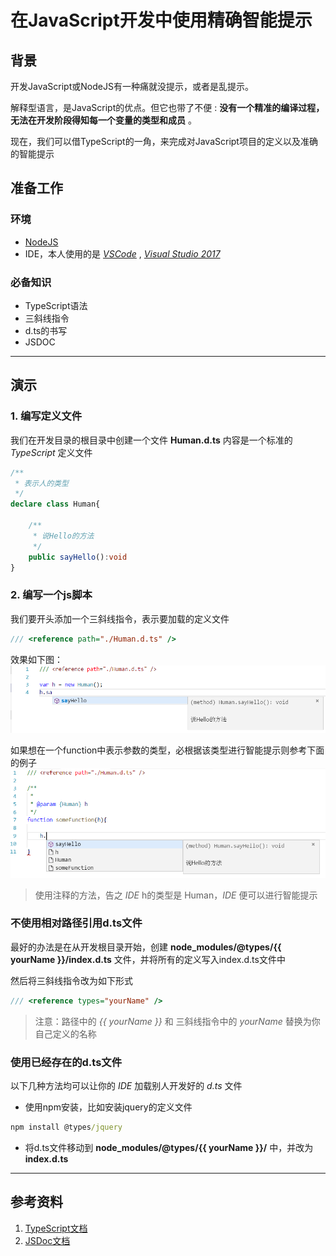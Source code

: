 # 在JavaScript开发中使用精确智能提示

## 背景

开发JavaScript或NodeJS有一种痛就没提示，或者是乱提示。

解释型语言，是JavaScript的优点。但它也带了不便 : **没有一个精准的编译过程，无法在开发阶段得知每一个变量的类型和成员** 。

现在，我们可以借TypeScript的一角，来完成对JavaScript项目的定义以及准确的智能提示

## 准备工作

### 环境

* [NodeJS](http://nodejs.cn/)
* IDE，本人使用的是 *[VSCode](https://code.visualstudio.com/)* , *[Visual Studio 2017](https://www.visualstudio.com/downloads/?rr=https%3A%2F%2Fwww.baidu.com%2Flink%3Furl%3DopLbcZL9X9-z6HPCTvzADkN848VYTDiIHSNV6r6Y1QnoGyoVs0ByCxolC1TAIk_yJ2zJ4pyxldjjSiT4kuZf2a%26wd%3D%26eqid%3Db98c8eb000015d19000000055aa24809)*

### 必备知识

* TypeScript语法
* 三斜线指令
* d.ts的书写
* JSDOC

---

## 演示

### 1. 编写定义文件

我们在开发目录的根目录中创建一个文件 **Human.d.ts** 内容是一个标准的 *TypeScript* 定义文件
```typescript
/**
 * 表示人的类型
 */
declare class Human{

    /**
     * 说Hello的方法
     */
    public sayHello():void
}
```

### 2. 编写一个js脚本

我们要开头添加一个三斜线指令，表示要加载的定义文件
```javascript
/// <reference path="./Human.d.ts" />
```

效果如下图：
![](/imgs/UserIntelliSenseInJavaScript_001.png)


如果想在一个function中表示参数的类型，必根据该类型进行智能提示则参考下面的例子
![](/imgs/UserIntelliSenseInJavaScript_002.png)
> 使用注释的方法，告之 *IDE* h的类型是 Human，*IDE* 便可以进行智能提示

### 不使用相对路径引用d.ts文件

最好的办法是在从开发根目录开始，创建 **node_modules/@types/{{ yourName }}/index.d.ts** 文件，并将所有的定义写入index.d.ts文件中

然后将三斜线指令改为如下形式
```javascript
/// <reference types="yourName" />
```

> 注意：路径中的 *{{ yourName }}* 和 三斜线指令中的 *yourName* 替换为你自己定义的名称

### 使用已经存在的d.ts文件

以下几种方法均可以让你的 *IDE* 加载别人开发好的 *d.ts* 文件

* 使用npm安装，比如安装jquery的定义文件
```cmd
npm install @types/jquery
```
* 将d.ts文件移动到 **node_modules/@types/{{ yourName }}/** 中，并改为 **index.d.ts**

---

## 参考资料

1. [TypeScript文档](https://www.tslang.cn/docs/home.html)
2. [JSDoc文档](http://www.css88.com/doc/jsdoc/index.html)

<br />
<br />
<br />